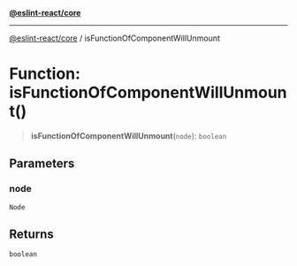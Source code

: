 [**@eslint-react/core**](../README.md)

***

[@eslint-react/core](../README.md) / isFunctionOfComponentWillUnmount

# Function: isFunctionOfComponentWillUnmount()

> **isFunctionOfComponentWillUnmount**(`node`): `boolean`

## Parameters

### node

`Node`

## Returns

`boolean`
